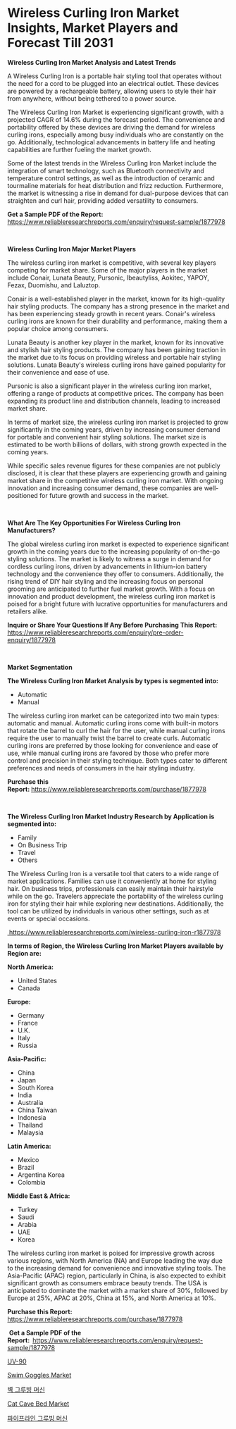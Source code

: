 <p><h1>Wireless Curling Iron Market Insights, Market Players and Forecast Till 2031</h1></p><p><strong>Wireless Curling Iron Market Analysis and Latest Trends</strong></p>
<p><p>A Wireless Curling Iron is a portable hair styling tool that operates without the need for a cord to be plugged into an electrical outlet. These devices are powered by a rechargeable battery, allowing users to style their hair from anywhere, without being tethered to a power source.</p><p>The Wireless Curling Iron Market is experiencing significant growth, with a projected CAGR of 14.6% during the forecast period. The convenience and portability offered by these devices are driving the demand for wireless curling irons, especially among busy individuals who are constantly on the go. Additionally, technological advancements in battery life and heating capabilities are further fueling the market growth.</p><p>Some of the latest trends in the Wireless Curling Iron Market include the integration of smart technology, such as Bluetooth connectivity and temperature control settings, as well as the introduction of ceramic and tourmaline materials for heat distribution and frizz reduction. Furthermore, the market is witnessing a rise in demand for dual-purpose devices that can straighten and curl hair, providing added versatility to consumers.</p></p>
<p><strong>Get a Sample PDF of the Report:&nbsp;</strong> <a href="https://www.reliableresearchreports.com/enquiry/request-sample/1877978">https://www.reliableresearchreports.com/enquiry/request-sample/1877978</a></p>
<p>&nbsp;</p>
<p><strong>Wireless Curling Iron Major Market Players</strong></p>
<p><p>The wireless curling iron market is competitive, with several key players competing for market share. Some of the major players in the market include Conair, Lunata Beauty, Pursonic, Ibeautyliss, Aokitec, YAPOY, Fezax, Duomishu, and Laluztop.</p><p>Conair is a well-established player in the market, known for its high-quality hair styling products. The company has a strong presence in the market and has been experiencing steady growth in recent years. Conair's wireless curling irons are known for their durability and performance, making them a popular choice among consumers.</p><p>Lunata Beauty is another key player in the market, known for its innovative and stylish hair styling products. The company has been gaining traction in the market due to its focus on providing wireless and portable hair styling solutions. Lunata Beauty's wireless curling irons have gained popularity for their convenience and ease of use.</p><p>Pursonic is also a significant player in the wireless curling iron market, offering a range of products at competitive prices. The company has been expanding its product line and distribution channels, leading to increased market share.</p><p>In terms of market size, the wireless curling iron market is projected to grow significantly in the coming years, driven by increasing consumer demand for portable and convenient hair styling solutions. The market size is estimated to be worth billions of dollars, with strong growth expected in the coming years.</p><p>While specific sales revenue figures for these companies are not publicly disclosed, it is clear that these players are experiencing growth and gaining market share in the competitive wireless curling iron market. With ongoing innovation and increasing consumer demand, these companies are well-positioned for future growth and success in the market.</p></p>
<p>&nbsp;</p>
<p><strong>What Are The Key Opportunities For Wireless Curling Iron Manufacturers?</strong></p>
<p><p>The global wireless curling iron market is expected to experience significant growth in the coming years due to the increasing popularity of on-the-go styling solutions. The market is likely to witness a surge in demand for cordless curling irons, driven by advancements in lithium-ion battery technology and the convenience they offer to consumers. Additionally, the rising trend of DIY hair styling and the increasing focus on personal grooming are anticipated to further fuel market growth. With a focus on innovation and product development, the wireless curling iron market is poised for a bright future with lucrative opportunities for manufacturers and retailers alike.</p></p>
<p><strong>Inquire or Share Your Questions If Any Before Purchasing This Report:</strong> <a href="https://www.reliableresearchreports.com/enquiry/pre-order-enquiry/1877978">https://www.reliableresearchreports.com/enquiry/pre-order-enquiry/1877978</a></p>
<p>&nbsp;</p>
<p><strong>Market Segmentation</strong></p>
<p><strong>The Wireless Curling Iron Market Analysis by types is segmented into:</strong></p>
<p><ul><li>Automatic</li><li>Manual</li></ul></p>
<p><p>The wireless curling iron market can be categorized into two main types: automatic and manual. Automatic curling irons come with built-in motors that rotate the barrel to curl the hair for the user, while manual curling irons require the user to manually twist the barrel to create curls. Automatic curling irons are preferred by those looking for convenience and ease of use, while manual curling irons are favored by those who prefer more control and precision in their styling technique. Both types cater to different preferences and needs of consumers in the hair styling industry.</p></p>
<p><strong>Purchase this Report:&nbsp;</strong><a href="https://www.reliableresearchreports.com/purchase/1877978">https://www.reliableresearchreports.com/purchase/1877978</a></p>
<p>&nbsp;</p>
<p><strong>The Wireless Curling Iron Market Industry Research by Application is segmented into:</strong></p>
<p><ul><li>Family</li><li>On Business Trip</li><li>Travel</li><li>Others</li></ul></p>
<p><p>The Wireless Curling Iron is a versatile tool that caters to a wide range of market applications. Families can use it conveniently at home for styling hair. On business trips, professionals can easily maintain their hairstyle while on the go. Travelers appreciate the portability of the wireless curling iron for styling their hair while exploring new destinations. Additionally, the tool can be utilized by individuals in various other settings, such as at events or special occasions.</p></p>
<p><a href="https://www.reliableresearchreports.com/wireless-curling-iron-r1877978">&nbsp;https://www.reliableresearchreports.com/wireless-curling-iron-r1877978</a></p>
<p><strong>In terms of Region, the Wireless Curling Iron Market Players available by Region are:</strong></p>
<p>
    <p> <strong> North America: </strong>
        <ul>
            <li>United States</li>
            <li>Canada</li>
        </ul>
        </p> 
    <p> <strong> Europe: </strong>
        <ul>
            <li>Germany</li>
            <li>France</li>
            <li>U.K.</li>
            <li>Italy</li>
            <li>Russia</li>
        </ul>
        </p> 
    <p> <strong> Asia-Pacific: </strong>
        <ul>
            <li>China</li>
            <li>Japan</li>
            <li>South Korea</li>
            <li>India</li>
            <li>Australia</li>
            <li>China Taiwan</li>
            <li>Indonesia</li>
            <li>Thailand</li>
            <li>Malaysia</li>
        </ul>
        </p> 
    <p> <strong> Latin America: </strong>
        <ul>
            <li>Mexico</li>
            <li>Brazil</li>
            <li>Argentina Korea</li>
            <li>Colombia</li>
        </ul>
        </p> 
    <p> <strong> Middle East & Africa: </strong>
        <ul>
            <li>Turkey</li>
            <li>Saudi</li>
            <li>Arabia</li>
            <li>UAE</li>
            <li>Korea</li>
        </ul>
    </p>
    </p>
<p><p>The wireless curling iron market is poised for impressive growth across various regions, with North America (NA) and Europe leading the way due to the increasing demand for convenience and innovative styling tools. The Asia-Pacific (APAC) region, particularly in China, is also expected to exhibit significant growth as consumers embrace beauty trends. The USA is anticipated to dominate the market with a market share of 30%, followed by Europe at 25%, APAC at 20%, China at 15%, and North America at 10%.</p></p>
<p><strong>Purchase this Report: </strong><a href="https://www.reliableresearchreports.com/purchase/1877978">https://www.reliableresearchreports.com/purchase/1877978</a></p>
<p>&nbsp;<strong>Get a Sample PDF of the Report:&nbsp;&nbsp;</strong><a href="https://www.reliableresearchreports.com/enquiry/request-sample/1877978">https://www.reliableresearchreports.com/enquiry/request-sample/1877978</a></p>
<p><strong></strong></p>
<p><p><a href="https://github.com/decker5351/Market-Research-Report-List-1/blob/main/4620839144509.md">UV-90</a></p><p><a href="https://github.com/pjcfca/Market-Research-Report-List-3/blob/main/swim-goggles-market.md">Swim Goggles Market</a></p><p><a href="https://github.com/erwindropdead54/Market-Research-Report-List-1/blob/main/4055833152245.md">벽 그루빙 머신</a></p><p><a href="https://github.com/wusalecollins540tpqoz/Market-Research-Report-List-3/blob/main/cat-cave-bed-market.md">Cat Cave Bed Market</a></p><p><a href="https://github.com/kein8762/Market-Research-Report-List-1/blob/main/1998008152244.md">파이프라인 그루빙 머신</a></p></p>